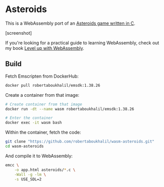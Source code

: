 # Asteroids 

This is a WebAssembly port of an [Asteroids game written in C](https://github.com/flightcrank/asteroids).

[screenshot]

If you're looking for a practical guide to learning WebAssembly, check out my book [Level up with WebAssembly](http://www.levelupwasm.com/).

## Build

Fetch Emscripten from DockerHub:

```bash
docker pull robertaboukhalil/emsdk:1.38.26
```

Create a container from that image:

```bash
# Create container from that image
docker run -dt --name wasm robertaboukhalil/emsdk:1.38.26

# Enter the container
docker exec -it wasm bash
```

Within the container, fetch the code:

```bash
git clone "https://github.com/robertaboukhalil/wasm-asteroids.git"
cd wasm-asteroids
```

And compile it to WebAssembly:

```bash
emcc \
    -o app.html asteroids/*.c \
    -Wall -g -lm \
    -s USE_SDL=2
```
